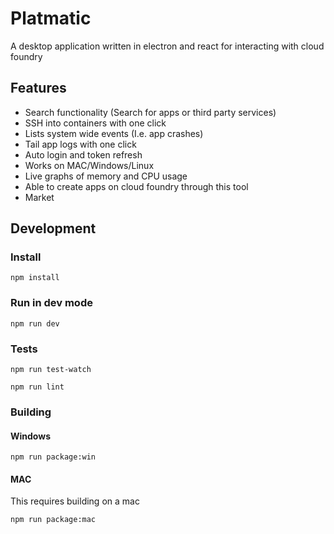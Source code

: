 # Platmatic

A desktop application written in electron and react for interacting with cloud foundry

## Features

* Search functionality (Search for apps or third party services)
* SSH into containers with one click
* Lists system wide events (I.e. app crashes)
* Tail app logs with one click
* Auto login and token refresh
* Works on MAC/Windows/Linux
* Live graphs of memory and CPU usage
* Able to create apps on cloud foundry through this tool
* Market

## Development

### Install

``
npm install
``

### Run in dev mode

```
npm run dev
```

### Tests

```
npm run test-watch
```

```
npm run lint
```

### Building

#### Windows

```
npm run package:win
```

#### MAC

This requires building on a mac

```
npm run package:mac
```
